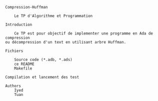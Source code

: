     Compression-Huffman

        Le TP d'Algorithme et Programmation

    Introduction

        Ce TP est pour objectif de implementer une programme en Ada de compression 
    ou décompression d'un text en utilisant arbre Huffman.

    Fichiers
        
        Source code (*.adb, *.ads)
        ce README
        Makefile

    Compilation et lancement des test
        
    Authors
        Iyed
        Tuan


    
    
